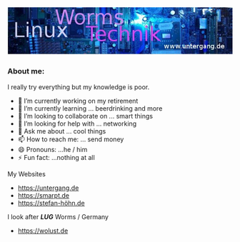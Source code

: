 <img src="https://github.com/dewomser/dewomser/blob/main/header_short.jpg?raw=true" alt="Banner for Dewomser*s Repository" title="Dewomser from Germany Worms">

### About me:
I really try everything but my knowledge is poor.

- 🔭 I’m currently working on my retirement
- 🌱 I’m currently learning ... beerdrinking and more 
- 👯 I’m looking to collaborate on ... smart things
- 🤔 I’m looking for help with ... networking
- 💬 Ask me about ... cool things
- 📫 How to reach me: ... send money
- 😄 Pronouns: ...he / him
- ⚡ Fun fact: ...nothing at all

My Websites 
- https://untergang.de
- https://smarpt.de
- https://stefan-höhn.de

I look after ***LUG*** Worms / Germany
- https://wolust.de

<script src="https://utteranc.es/client.js"
        repo="https://github.com/dewomser/dewomser"
        issue-term="pathname"
        label="lolo98"
        theme="github-light"
        crossorigin="anonymous"
        async>
</script>
